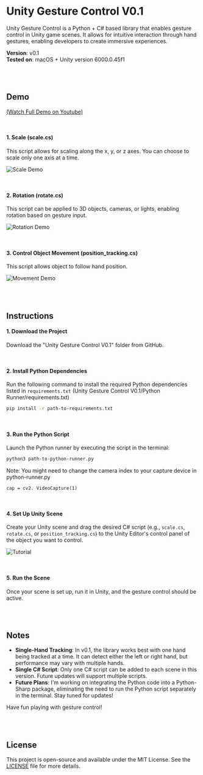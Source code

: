 # Unity Gesture Control V0.1

Unity Gesture Control is a Python + C# based library that enables gesture control in Unity game scenes. It allows for intuitive interaction through hand gestures, enabling developers to create immersive experiences.

**Version**: v0.1  
**Tested on**: macOS + Unity version 6000.0.45f1

<br>
<br>

## Demo 
[(Watch Full Demo on Youtube)](https://www.youtube.com/watch?v=fcrvQKrahTQ)

<br>

#### 1. **Scale (scale.cs)**
This script allows for scaling along the x, y, or z axes. You can choose to scale only one axis at a time.
<br>

![Scale Demo](https://github.com/user-attachments/assets/448c6b14-50a9-4f1e-ad91-0feb1665a0af)

<br>


#### 2. **Rotation (rotate.cs)**
This script can be applied to 3D objects, cameras, or lights, enabling rotation based on gesture input.
<br>

![Rotation Demo](https://github.com/user-attachments/assets/2d90004d-74e6-4102-a476-e0090b6dbdc9)

<br>


#### 3. **Control Object Movement (position_tracking.cs)**
This script allows object to follow hand position.
<br>

![Movement Demo](https://github.com/user-attachments/assets/81adc92d-0f22-453a-82c4-c5781674507a)

<br>
<br>

## Instructions

#### 1. **Download the Project**
Download the "Unity Gesture Control V0.1" folder from GitHub.

<br>

#### 2. **Install Python Dependencies**
Run the following command to install the required Python dependencies listed in `requirements.txt` (Unity Gesture Control V0.1/Python Runner/requirements.txt)

```bash
pip install -r path-to-requirements.txt
```

<br>

#### 3. **Run the Python Script**
Launch the Python runner by executing the script in the terminal:

```bash
python3 path-to-python-runner.py
```
Note: You might need to change the camera index to your capture device in python-runner.py

```
cap = cv2. VideoCapture(1)
```

<br>

#### 4. **Set Up Unity Scene**
Create your Unity scene and drag the desired C# script (e.g., `scale.cs`, `rotate.cs`, or `position_tracking.cs`) to the Unity Editor's control panel of the object you want to control.

![Tutorial](https://github.com/user-attachments/assets/ba2fe931-0b4f-48a7-874a-1f8f613c8ac1)

<br>

#### 5. **Run the Scene**
Once your scene is set up, run it in Unity, and the gesture control should be active.

<br>
<br>

## Notes

- **Single-Hand Tracking**: In v0.1, the library works best with one hand being tracked at a time. It can detect either the left or right hand, but performance may vary with multiple hands.
- **Single C# Script**: Only one C# script can be added to each scene in this version. Future updates will support multiple scripts.
- **Future Plans**: I'm working on integrating the Python code into a Python-Sharp package, eliminating the need to run the Python script separately in the terminal. Stay tuned for updates!

Have fun playing with gesture control!

<br>
<br>

## License

This project is open-source and available under the MIT License. See the [LICENSE](LICENSE) file for more details.

